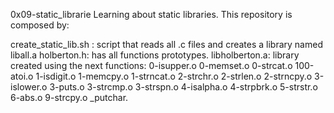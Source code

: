 0x09-static_librarie
Learning about static libraries. This repository is composed by:

create_static_lib.sh : script that reads all .c files and creates a library named liball.a
holberton.h: has all functions prototypes.
libholberton.a: library created using the next functions: 0-isupper.o 0-memset.o 0-strcat.o 100-atoi.o 1-isdigit.o 1-memcpy.o 1-strncat.o 2-strchr.o 2-strlen.o 2-strncpy.o 3-islower.o 3-puts.o 3-strcmp.o 3-strspn.o 4-isalpha.o 4-strpbrk.o 5-strstr.o 6-abs.o 9-strcpy.o _putchar.
